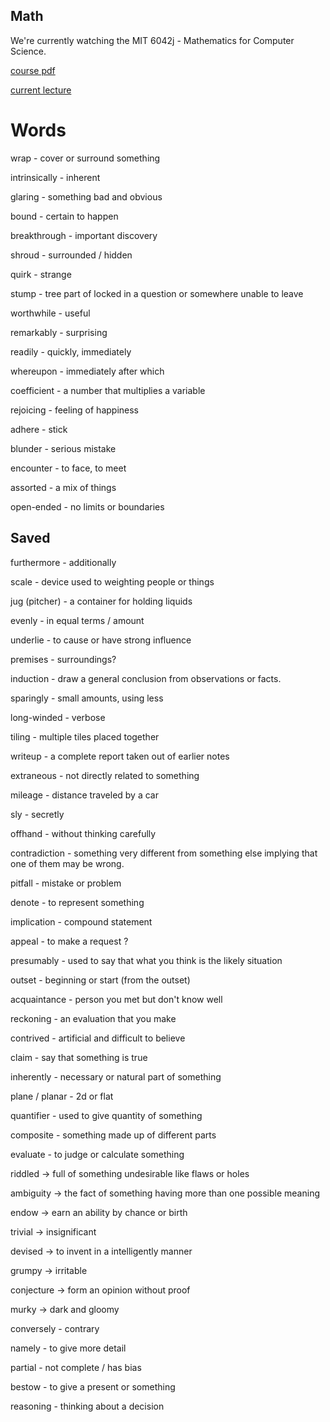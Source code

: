 ## Math

We're currently watching the MIT 6042j - Mathematics for Computer Science.

[course pdf](https://ocw.mit.edu/courses/6-042j-mathematics-for-computer-science-fall-2010/93cad640cf3ed0b23ef70688f452d4d5_MIT6_042JF10_notes.pdf)

[current lecture](https://www.youtube.com/watch?v=NuY7szYSXSw)

# Words

wrap - cover or surround something

intrinsically - inherent

glaring - something bad and obvious

bound - certain to happen

breakthrough - important discovery

shroud - surrounded / hidden

quirk - strange

stump - tree part of locked in a question or somewhere unable to leave

worthwhile - useful

remarkably - surprising

readily - quickly, immediately

whereupon - immediately after which

coefficient - a number that multiplies a variable

rejoicing - feeling of happiness

adhere - stick

blunder - serious mistake

encounter - to face, to meet

assorted - a mix of things

open-ended - no limits or boundaries

## Saved

furthermore - additionally

scale - device used to weighting people or things

jug (pitcher) - a container for holding liquids

evenly - in equal terms / amount

underlie - to cause or have strong influence

premises - surroundings?

induction - draw a general conclusion from observations or facts.

sparingly - small amounts, using less

long-winded - verbose

tiling - multiple tiles placed together

writeup - a complete report taken out of earlier notes

extraneous - not directly related to something

mileage - distance traveled by a car

sly - secretly

offhand - without thinking carefully

contradiction - something very different from something else implying that one of them may be wrong.

pitfall - mistake or problem

denote - to represent something

implication - compound statement

appeal - to make a request ?

presumably - used to say that what you think is the likely situation

outset - beginning or start (from the outset)

acquaintance - person you met but don't know well

reckoning - an evaluation that you make

contrived - artificial and difficult to believe

claim - say that something is true

inherently - necessary or natural part of something

plane / planar - 2d or flat

quantifier - used to give quantity of something

composite - something made up of different parts

evaluate - to judge or calculate something

riddled -> full of something undesirable like flaws or holes

ambiguity -> the fact of something having more than one possible meaning

endow -> earn an ability by chance or birth

trivial -> insignificant

devised -> to invent in a intelligently manner

grumpy -> irritable

conjecture -> form an opinion without proof

murky -> dark and gloomy

conversely - contrary

namely - to give more detail

partial - not complete / has bias

bestow - to give a present or something

reasoning - thinking about a decision
